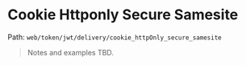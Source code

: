 # Cookie Httponly Secure Samesite

Path: `web/token/jwt/delivery/cookie_httpOnly_secure_samesite`

> Notes and examples TBD.
